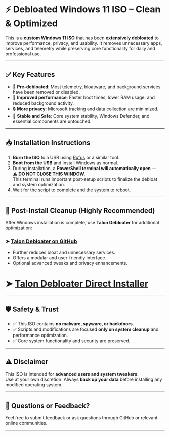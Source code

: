 # ⚡ Debloated Windows 11 ISO – Clean & Optimized

This is a **custom Windows 11 ISO** that has been **extensively debloated** to improve performance, privacy, and usability. It removes unnecessary apps, services, and telemetry while preserving core functionality for daily and professional use.

---

## ✅ Key Features

- 🔧 **Pre-debloated**: Most telemetry, bloatware, and background services have been removed or disabled.
- 🚀 **Improved performance**: Faster boot times, lower RAM usage, and reduced background activity.
- 🔒 **More privacy**: Microsoft tracking and data collection are minimized.
- 🎯 **Stable and Safe**: Core system stability, Windows Defender, and essential components are untouched.

---

## 📥 Installation Instructions

1. **Burn the ISO** to a USB using [Rufus](https://rufus.ie/) or a similar tool.
2. **Boot from the USB** and install Windows as normal.
3. During installation, a **PowerShell terminal will automatically open** —  
   **⚠️ DO NOT CLOSE THIS WINDOW.**  
   This terminal runs important post-setup scripts to finalize the debloat and system optimization.
4. Wait for the script to complete and the system to reboot.

---

## 🧼 Post-Install Cleanup (Highly Recommended)

After Windows installation is complete, use **Talon Debloater** for additional optimization:

### ➤ [Talon Debloater on GitHub](https://github.com/ravendevteam/talon)

- Further reduces bloat and unnecessary services.
- Offers a modular and user-friendly interface.
- Optional advanced tweaks and privacy enhancements.

# ➤ [Talon Debloater Direct Installer](https://code.ravendevteam.org/talon/talon.zip)

---

## 🛡️ Safety & Trust

- ✅ This ISO contains **no malware, spyware, or backdoors**.
- ✅ Scripts and modifications are focused **only on system cleanup** and performance optimization.
- ✅ Core system functionality and security are preserved.

---

## ⚠️ Disclaimer

This ISO is intended for **advanced users and system tweakers**.  
Use at your own discretion. Always **back up your data** before installing any modified operating system.

---

## 💬 Questions or Feedback?

Feel free to submit feedback or ask questions through GitHub or relevant online communities.

---
